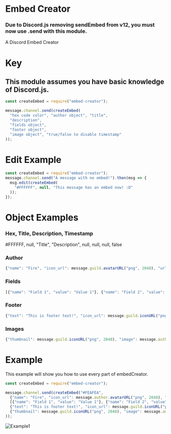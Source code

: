 # Embed Creator
### Due to Discord.js removing sendEmbed from v12, you must now use .send with this module.
A Discord Embed Creator

# Key
## This module assumes you have basic knowledge of Discord.js.
```javascript
const createEmbed = require("embed-creator");

message.channel.send(createEmbed(
  "hex code color", "author object", "title",
  "description",
  "fields object",
  "footer object",
  "image object", "true/false to disable timestamp"
));
```

# Edit Example
```javascript
const createEmbed = require("embed-creator");
message.channel.send("A message with no embed!").then(msg => {
  msg.edit(createEmbed(
    "#FFFFFF", null, "This message has an embed now! :D"
  ));
});
```

# Object Examples
### Hex, Title, Description, Timestamp
#FFFFFF, null, "Title", "Description", null, null, null, false
### Author
```javascript
{"name": "Fire", "icon_url": message.guild.avatarURL("png", 2048), "url": "https://www.google.com"}
```
### Fields
```javascript
[{"name": "Field 1", "value": "Value 1"}, {"name": "Field 2", "value": "Value 2"}]
```
### Footer
```javascript
{"text": "This is footer text!", "icon_url": message.guild.iconURL("png", 2048)}
```
### Images
```javascript
{"thumbnail": message.guild.iconURL("png", 2048), "image": message.author.avatarURL("png", 2048)}
```

# Example
This example will show you how to use every part of embedCreator.
```javascript
const createEmbed = require("embed-creator");

message.channel.send(createEmbed("#FEAFEA", 
  {"name": "Fire", "icon_url": message.author.avatarURL("png", 2048), "url": "https://www.google.com"}, "Title", "Description",
  [{"name": "Field 1", "value": "Value 1"}, {"name": "Field 2", "value": "Value 2"}],
  {"text": "This is footer text!", "icon_url": message.guild.iconURL("png", 2048)}, 
  {"thumbnail": message.guild.iconURL("png", 2048), "image": message.author.avatarURL("png", 2048)}, false
));
```
![Example1](https://img.visual-fire.com/Saved/gn6tg.png)

